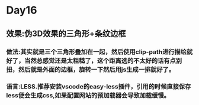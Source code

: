 # Day16

## 效果:伪3D效果的三角形+条纹边框

### 做法:其实就是三个三角形叠加在一起，然后使用clip-path进行描绘就好了，当然总感觉还是太粗糙了，这个距离选的不太好的话有点别扭，然后就是外面的边框，旋转一下然后用js生成一排就好了。
### 语言:LESS.推荐安装vscode的easy-less插件，引用的时候直接保存less便会生成css,如果配置网站的预加载器会导致加载缓慢。